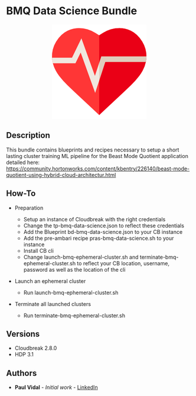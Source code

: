 # BMQ Data Science Bundle

<div align="center">
<img src="https://raw.githubusercontent.com/paulvid/bmq-data-science-cb-bundle/master/BMQ_LOGO.png">
</div>

## Description

This bundle contains blueprints and recipes necessary to setup a short lasting cluster training ML pipeline for the Beast Mode Quotient application detailed here: https://community.hortonworks.com/content/kbentry/226140/beast-mode-quotient-using-hybrid-cloud-architectur.html


## How-To

* Preparation
    * Setup an instance of Cloudbreak with the right credentials
    * Change the tp-bmq-data-science.json to reflect these credentials
    * Add the Blueprint bd-bmq-data-science.json to your CB instance
    * Add the pre-ambari recipe pras-bmq-data-science.sh to your instance
    * Install CB cli
    * Change launch-bmq-ephemeral-cluster.sh and terminate-bmq-ephemeral-cluster.sh to reflect your CB location, username, password as well as the location of the cli

* Launch an ephemeral cluster
    * Run launch-bmq-ephemeral-cluster.sh

* Terminate all launched clusters
    * Run terminate-bmq-ephemeral-cluster.sh


## Versions

* Cloudbreak 2.8.0
* HDP 3.1

## Authors

* **Paul Vidal** - *Initial work* - [LinkedIn](https://www.linkedin.com/in/paulvid/)